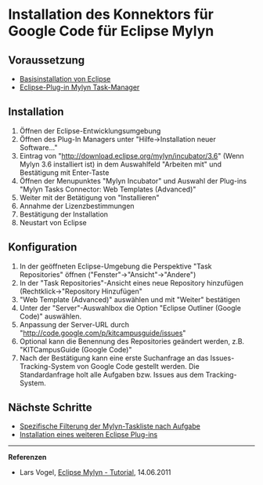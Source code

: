 # Installation des Konnektors für Google Code für Eclipse Mylyn #

## Voraussetzung ##
  * [Basisinstallation von Eclipse](Installation_Eclipse.md)
  * [Eclipse-Plug-in Mylyn Task-Manager](Installation_Eclipse_Mylyn.md)

## Installation ##
  1. Öffnen der Eclipse-Entwicklungsumgebung
  1. Öffnen des Plug-In Managers unter "Hilfe->Installation neuer Software..."
  1. Eintrag von "http://download.eclipse.org/mylyn/incubator/3.6" (Wenn Mylyn 3.6 installiert ist)  in dem Auswahlfeld "Arbeiten mit" und Bestätigung mit Enter-Taste
  1. Öffnen der Menupunktes "Mylyn Incubator" und Auswahl der Plug-ins "Mylyn Tasks Connector: Web Templates (Advanced)"
  1. Weiter mit der Betätigung von "Installieren"
  1. Annahme der Lizenzbestimmungen
  1. Bestätigung der Installation
  1. Neustart von Eclipse

## Konfiguration ##
  1. In der geöffneten Eclipse-Umgebung die Perspektive "Task Repositories" öffnen ("Fenster"->"Ansicht"->"Andere")
  1. In der "Task Repositories"-Ansicht eines neue Repository hinzufügen (Rechtklick->"Repository Hinzufügen"
  1. "Web Template (Advanced)" auswählen und mit "Weiter" bestätigen
  1. Unter der "Server"-Auswahlbox die Option "Eclipse Outliner (Google Code)" auswählen.
  1. Anpassung der Server-URL durch "http://code.google.com/p/kitcampusguide/issues"
  1. Optional kann die Benennung des Repositories geändert werden, z.B. "KITCampusGuide (Google Code)"
  1. Nach der Bestätigung kann eine erste Suchanfrage an das Issues-Tracking-System von Google Code gestellt werden. Die Standardanfrage holt alle Aufgaben bzw. Issues aus dem Tracking-System.

## Nächste Schritte ##
  * [Spezifische Filterung der Mylyn-Taskliste nach Aufgabe](Konfiguration_Mylyn_Google_Code_Task_Filter.md)
  * [Installation eines weiteren Eclipse Plug-ins](Installation_Eclipse_Plugins.md)

---

**Referenzen**
  * Lars Vogel, [Eclipse Mylyn - Tutorial](http://www.vogella.de/articles/Mylyn/article.html#d5517e132), 14.06.2011